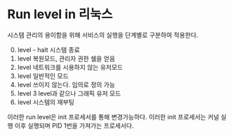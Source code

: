 # Run level in 리눅스

시스템 관리의 용이함을 위해 서비스의 실행을 단계별로 구분하여 적용한다.

0. level - halt
   시스템 종료
1. level
   복원모드, 관리자 권한 쉘을 얻음
2. level
   네트워크를 시용하지 않는 유저모드
3. level
   일반적인 모드
4. level
   쓰이지 않는다. 임의로 정의 가능
5. level
   3 level과 같으나 그래픽 유저 모드
6. level
   시스템의 재부팅

이러한 run level은 init 프로세서를 통해 변경가능하다.
이러한 init 프로세서는 커널 실행 이후 실행되며 PID 1번을 가져가는 프로세서다.